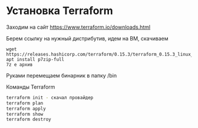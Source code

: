 # Установка Terraform
Заходим на сайт https://www.terraform.io/downloads.html

Берем ссылку на нужный дистрибутив, идем на ВМ, скачиваем
```
wget https://releases.hashicorp.com/terraform/0.15.3/terraform_0.15.3_linux_386.zip
apt install p7zip-full
7z e архив
```

Руками перемещаем бинарник в папку /bin


Команды Terraform
```bash
terraform init - скачал провайдер
terraform plan
terraform apply
terraform show
terraform destroy
```